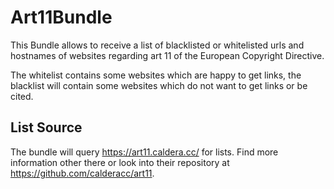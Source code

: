 Art11Bundle
===========

This Bundle allows to receive a list of blacklisted or whitelisted urls and hostnames of websites regarding art 11 of the European Copyright Directive.

The whitelist contains some websites which are happy to get links, the blacklist will contain some websites which do not want to get links or be cited.

## List Source

The bundle will query https://art11.caldera.cc/ for lists. Find more information other there or look into their repository at https://github.com/calderacc/art11.